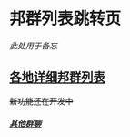 
# 邦群列表跳转页
 *此处用于备忘*  
 ## [各地详细邦群列表](https://zhouseeie.github.io/page/index/a1bq1.html)   

~~新功能还在开发中~~   
 ##### [其他群聊]( )   

